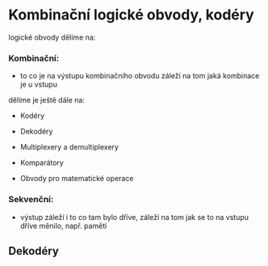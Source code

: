 # Kombinační logické obvody, kodéry

logické obvody dělíme na:

### Kombinační:

- to co je na výstupu kombinačního obvodu záleží na tom jaká kombinace je u vstupu

dělíme je ještě dále na:

- Kodéry

- Dekodéry

- Multiplexery a demultiplexery

- Komparátory

- Obvody pro matematické operace

### Sekvenční:

- výstup záleží i to co tam bylo dříve, záleží na tom jak se to na vstupu dříve měnilo, např. paměti





## Dekodéry

